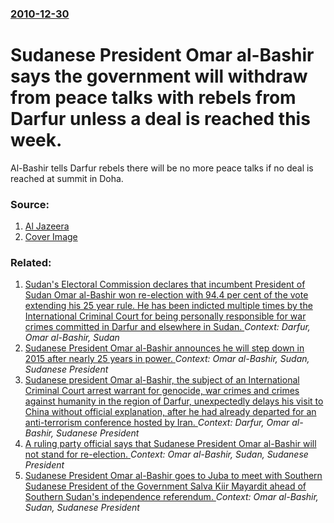 ### [2010-12-30](/news/2010/12/30/index.md)

# Sudanese President Omar al-Bashir says the government will withdraw from peace talks with rebels from Darfur unless a deal is reached this week. 

Al-Bashir tells Darfur rebels there will be no more peace talks if no deal is reached at summit in Doha.


### Source:

1. [Al Jazeera](http://english.aljazeera.net/news/africa/2010/12/201012307480550532.html)
1. [Cover Image](http://www.aljazeera.com/mritems/Images/2010/12/18/2010121821259191734_20.jpg)

### Related:

1. [Sudan's Electoral Commission declares that incumbent President of Sudan Omar al-Bashir won re-election with 94.4 per cent of the vote extending his 25 year rule. He has been indicted multiple times by the International Criminal Court for being personally responsible for war crimes committed in Darfur and elsewhere in Sudan. ](/news/2015/04/27/sudan-s-electoral-commission-declares-that-incumbent-president-of-sudan-omar-al-bashir-won-re-election-with-94-4-per-cent-of-the-vote-extend.md) _Context: Darfur, Omar al-Bashir, Sudan_
2. [Sudanese President Omar al-Bashir announces he will step down in 2015 after nearly 25 years in power. ](/news/2013/03/23/sudanese-president-omar-al-bashir-announces-he-will-step-down-in-2015-after-nearly-25-years-in-power.md) _Context: Omar al-Bashir, Sudan, Sudanese President_
3. [Sudanese president Omar al-Bashir, the subject of an International Criminal Court arrest warrant for genocide, war crimes and crimes against humanity in the region of Darfur, unexpectedly delays his visit to China without official explanation, after he had already departed for an anti-terrorism conference hosted by Iran. ](/news/2011/06/27/sudanese-president-omar-al-bashir-the-subject-of-an-international-criminal-court-arrest-warrant-for-genocide-war-crimes-and-crimes-against.md) _Context: Darfur, Omar al-Bashir, Sudanese President_
4. [A ruling party official says that Sudanese President Omar al-Bashir will not stand for re-election. ](/news/2011/02/21/a-ruling-party-official-says-that-sudanese-president-omar-al-bashir-will-not-stand-for-re-election.md) _Context: Omar al-Bashir, Sudan, Sudanese President_
5. [Sudanese President Omar al-Bashir goes to Juba to meet with Southern Sudanese President of the Government Salva Kiir Mayardit ahead of Southern Sudan's independence referendum. ](/news/2011/01/4/sudanese-president-omar-al-bashir-goes-to-juba-to-meet-with-southern-sudanese-president-of-the-government-salva-kiir-mayardit-ahead-of-south.md) _Context: Omar al-Bashir, Sudan, Sudanese President_
